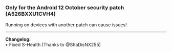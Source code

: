 ### Only for the Android 12 October security patch (A526BXXU1CVH4)
Running on devices with another patch can cause issues!

---
<b> Changelog:</b>
<br/>• Fixed S-Health (Thanks to @ShaDisNX255) 
